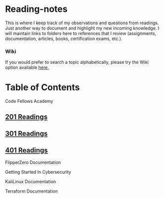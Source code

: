 # Reading-notes
This is where I keep track of my observations and questions from readings.  Just another way to document and highlight my new incoming knowledge. I will maintain links to folders here to references that I review (assignments, documentation, articles, books, certification exams, etc.).


### Wiki
If you would prefer to search a topic alphabetically, please try the Wiki option available [here.](https://github.com/benjamin-s-hobbs/reading-notes/wiki)

# Table of Contents
Code Fellows Academy
  ## [201 Readings]()
  ## [301 Readings]()
  ## [401 Readings]()

FlipperZero Documentation

Getting Started In Cybersecurity

KaliLinux Documentation

Terraform Documentation


